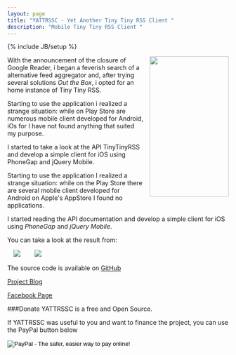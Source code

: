 ```yaml
---
layout: page
title: "YATTRSSC - Yet Another Tiny Tiny RSS Client "
description: "Mobile Tiny Tiny RSS Client "
---
```

{% include JB/setup %}


<div class="separator" style="clear: both; text-align: center;">
<a href="http://3.bp.blogspot.com/-enSN08Rbxvk/UWk98UtGz_I/AAAAAAAAEhI/DXn6d1K_Ero/s1600/Schermata+12.apr.2013+20.47.02+simulatore+iOS+.png" imageanchor="1" style="clear: right; float: right; margin-bottom: 1em; margin-left: 1em;"><img src="http://3.bp.blogspot.com/-enSN08Rbxvk/UWk98UtGz_I/AAAAAAAAEhI/DXn6d1K_Ero/s320/Schermata+12.apr.2013+20.47.02+simulatore+iOS+.png" border="0" height="320" width="180"></a></div>

With the announcement of the closure of Google Reader, i began a feverish search of a alternative feed aggregator  and, after trying several solutions *Out the Box*, i opted for an home instance of Tiny Tiny RSS.

Starting to use the application i realized a strange situation: while on Play Store are numerous mobile client developed for Android, iOs for I have not found anything that suited my purpose.

I started to take a look at the API TinyTinyRSS and develop a simple client for iOS using PhoneGap and jQuery Mobile.

Starting to use the application I realized a strange situation: while on the Play Store there are several mobile client developed for Android on Apple's AppStore I found no applications.

I started reading the API documentation and develop a simple client for iOS using *PhoneGap* and *jQuery Mobile*.

You can take a look at the result from:

<a href="https://play.google.com/store/apps/details?id=org.andreafortuna.yattrssc" style="margin-left: 1em; margin-right: 1em;" target="_blank"><img src="http://3.bp.blogspot.com/-98VmxnCMQcQ/UWZvxQZoouI/AAAAAAAAEgw/5JtMpkfYcPw/s1600/en_app_rgb_wo_45.png" border="0"></a>
<a href="http://www.windowsphone.com/it-it/store/app/yattrssc/aa2f841f-3559-4adc-945c-88250d80adcb" imageanchor="1" style="margin-left: 1em; margin-right: 1em;" target="_blank"><img src="http://2.bp.blogspot.com/-e5u793xdRu8/UcfyQ8u5noI/AAAAAAAAFUk/FXhjanlGxRE/s1600/WindowsPhone_125x40_blk.png" border="0"></a>

The source code is available on [GitHub](https://github.com/andreafortuna/YATTRSSC)

[Project Blog](http://yattrssc.andreafortuna.org/)

[Facebook Page](https://www.facebook.com/pages/Yattrssc-Yet-Another-Tiny-Tiny-RSS-Client/457164474367354)


###Donate
YATTRSSC is a free and Open Source.

If YATTRSSC was useful to you and want to finance the project, you can use the PayPal button below


<form action="https://www.paypal.com/cgi-bin/webscr" method="post" target="_top">
<input name="cmd" value="_s-xclick" type="hidden">
<input name="hosted_button_id" value="RRQTMNKKL6N78" type="hidden">
<input alt="PayPal - The safer, easier way to pay online!" name="submit" src="https://www.paypalobjects.com/en_US/i/btn/btn_donateCC_LG.gif" border="0" type="image">
<img alt="" src="https://www.paypalobjects.com/it_IT/i/scr/pixel.gif" border="0" height="1" width="1">
</form>


